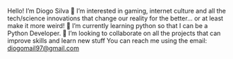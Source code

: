 Hello! I’m Diogo Silva 👋 
I’m interested in gaming, internet culture and all the tech/science innovations that change our reality for the better... or at least make it more weird!
🌱 I’m currently learning python so that I can be a Python Developer.
💞️ I’m looking to collaborate on all the projects that can improve skills and learn new stuff
You can reach me using the email: diogomail97@gmail.com

<!---
wixarth/wixarth is a ✨ special ✨ repository because its `README.md` (this file) appears on your GitHub profile.
You can click the Preview link to take a look at your changes.
--->
